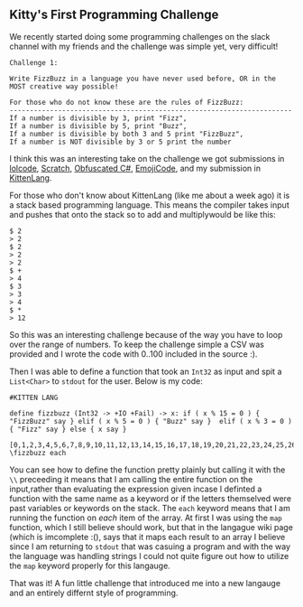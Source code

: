 ## Kitty's First Programming Challenge

We recently started doing some programming challenges on the slack channel with my friends and the challenge was simple yet, very difficult! 

```
Challenge 1: 

Write FizzBuzz in a language you have never used before, OR in the MOST creative way possible! 

For those who do not know these are the rules of FizzBuzz: 
---------------------------------------------------------------------- 
If a number is divisible by 3, print "Fizz", 
If a number is divisible by 5, print "Buzz", 
If a number is divisible by both 3 and 5 print "FizzBuzz", 
If a number is NOT divisible by 3 or 5 print the number
```

I think this was an interesting take on the challenge we got submissions in [lolcode](http://lolcode.org/), [Scratch](https://scratch.mit.edu/), [Obfuscated C#](https://vignette1.wikia.nocookie.net/fantendo/images/c/c0/Ohgodwhy.png/revision/latest?cb=20120405044625), [EmojiCode](http://www.emojicode.org/), and my submission in [KittenLang](kittenlang.org). 

For those who don't know about KittenLang (like me about a week ago) it is a stack based programming language. This means the compiler takes input and pushes that onto the stack so to add and multiplywould be like this: 

```
$ 2
> 2
$ 2
> 2
> 2
$ +
> 4
$ 3
> 3
> 4
$ *
> 12
``` 

So this was an interesting challenge because of the way you have to loop over the range of numbers. To keep the challenge simple a CSV was provided and I wrote the code with 0..100 included in the source :). 

Then I was able to define a function that took an `Int32` as input and spit a `List<Char>` to `stdout` for the user. Below is my code: 

```
#KITTEN LANG

define fizzbuzz (Int32 -> +IO +Fail) -> x: if ( x % 15 = 0 ) { "FizzBuzz" say } elif ( x % 5 = 0 ) { "Buzz" say }  elif ( x % 3 = 0 ) { "Fizz" say } else { x say }

[0,1,2,3,4,5,6,7,8,9,10,11,12,13,14,15,16,17,18,19,20,21,22,23,24,25,26,27,28,29,30,31,32,33,34,35,36,37,38,39,40,41,42,43,44,45,46,47,48,49,50,51,52,53,54,55,56,57,58,59,60,61,62,63,64,65,66,67,68,69,70,71,72,73,74,75,76,77,78,79,80,81,82,83,84,85,86,87,88,89,90,91,92,93,94,95,96,97,98,99,0,1,2,3,4,5,6,7,8,9,10,11,12,13,14,15,16,17,18,19,20,21,22,23,24,25,26,27,28,29,30,31,32,33,34,35,36,37,38,39,40,41,42,43,44,45,46,47,48,49,50,51,52,53,54,55,56,57,58,59,60,61,62,63,64,65,66,67,68,69,70,71,72,73,74,75,76,77,78,79,80,81,82,83,84,85,86,87,88,89,90,91,92,93,94,95,96,97,98,99,100] \fizzbuzz each
```

You can see how to define the function pretty plainly but calling it with the `\\` preceeding it means that I am calling the entire function on the input,rather than evaluating the expression given incase I definted a function with the same name as a keyword or if the letters themselved were past variables or keywords on the stack. The `each` keyword means that I am running the function on _each_ item of the array. At first I was using the `map` function, which I still believe should work, but that in the langague wiki page (which is imcomplete :(), says that it maps each result to an array I believe since I am returning to `stdout` that was casuing a program and with the way the language was handling strings I could not quite figure out how to utilize the `map` keyword properly for this langauge. 

That was it! A fun little challenge that introduced me into a new langauge and an entirely differnt style of programming. 

